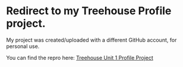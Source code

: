 # Redirect to my Treehouse Profile project.

My project was created/uploaded with a different GitHub account, for personal use.

You can find the repro here:
[Treehouse Unit 1 Profile Project](https://github.com/soflooofy/profile-page)
